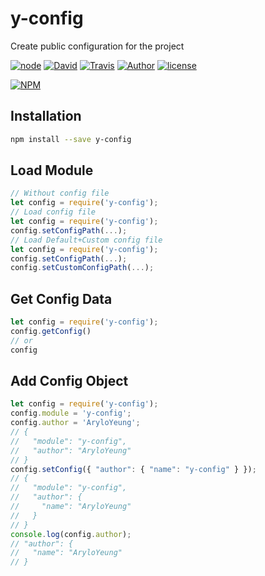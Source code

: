 # y-config

Create public configuration for the project

[![node](https://img.shields.io/node/v/y-config.svg?style=flat-square)](https://www.npmjs.com/package/y-config)
[![David](https://img.shields.io/david/Arylo/y-config.svg?style=flat-square)][REPO]
[![Travis](https://img.shields.io/travis/Arylo/y-config.svg?style=flat-square)](https://travis-ci.org/Arylo/y-config)
[![Author](https://img.shields.io/badge/Author-AryloYeung-blue.svg?style=flat-square)](https://github.com/arylo)
[![license](https://img.shields.io/github/license/Arylo/y-config.svg?style=flat-square)][REPO]

[![NPM](https://nodei.co/npm/y-config.png)](https://nodei.co/npm/y-config/)

## Installation
```bash
npm install --save y-config
```

## Load Module

```javascript
// Without config file
let config = require('y-config');
// Load config file
let config = require('y-config');
config.setConfigPath(...);
// Load Default+Custom config file
let config = require('y-config');
config.setConfigPath(...);
config.setCustomConfigPath(...);
```

## Get Config Data
```javascript
let config = require('y-config');
config.getConfig()
// or
config
```
## Add Config Object
```javascript
let config = require('y-config');
config.module = 'y-config';
config.author = 'AryloYeung';
// {
//   "module": "y-config",
//   "author": "AryloYeung"
// }
config.setConfig({ "author": { "name": "y-config" } });
// {
//   "module": "y-config",
//   "author": {
//     "name": "AryloYeung"
//   }
// }
console.log(config.author);
// "author": {
//   "name": "AryloYeung"
// }
```

[REPO]: https://github.com/Arylo/y-config